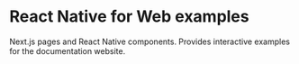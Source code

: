 # React Native for Web examples

Next.js pages and React Native components. Provides interactive examples for the documentation website.

